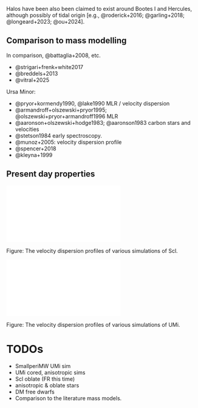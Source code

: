 



Halos have been also been claimed to exist around Bootes I and Hercules, although possibly of tidal origin  [e.g., @roderick+2016; @garling+2018; @longeard+2023; @ou+2024]. 

## Comparison to mass modelling

In comparison, @battaglia+2008, etc.

- @strigari+frenk+white2017
- @breddels+2013
- @vitral+2025

Ursa Minor:

- @pryor+kormendy1990, @lake1990 MLR / velocity dispersion
- @armandroff+olszewski+pryor1995; @olszewski+pryor+armandroff1996 MLR
- @aaronson+olszewski+hodge1983; @aaronson1983 carbon stars and velocities
- @stetson1984 early spectroscopy.
- @munoz+2005: velocity dispersion profile
- @spencer+2018
- @kleyna+1999



## Present day properties

![](/Users/daniel/thesis/figures/scl_sigma_v_profiles.pdf)

Figure: The velocity dispersion profiles of various simulations of Scl. 

![](/Users/daniel/thesis/figures/umi_sigma_v_profiles.pdf)

Figure: The velocity dispersion profiles of various simulations of UMi. 



# TODOs

- SmallperiMW UMi sim
- UMi cored, anisotropic sims
- Scl oblate (FR this time)
- anisotropic & oblate stars
- DM free dwarfs
- Comparison to the literature mass models.
